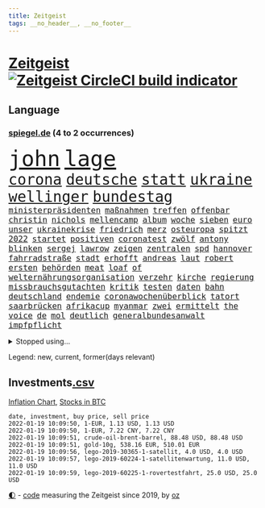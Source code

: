 ```yaml
---
title: Zeitgeist
tags: __no_header__, __no_footer__
---
```


# [Zeitgeist](https://oliz.io/zeitgeist/) [![Zeitgeist CircleCI build indicator](https://circleci.com/gh/ooz/zeitgeist.svg?style=shield)](https://circleci.com/gh/ooz/zeitgeist)

## Language

<h3><a href="https://www.spiegel.de" target="_blank">spiegel.de</a> (4 to 2 occurrences)</h3>
<p style="font-family:monospace">
<span style="font-size:32pt"><a href="news_links.html#john" class="current">john</a></span>
<span style="font-size:32pt"><a href="news_links.html#lage" class="current">lage</a></span>
<br>
<span style="font-size:22pt"><a href="news_links.html#corona" class="current">corona</a></span>
<span style="font-size:22pt"><a href="news_links.html#deutsche" class="current">deutsche</a></span>
<span style="font-size:22pt"><a href="news_links.html#statt" class="current">statt</a></span>
<span style="font-size:22pt"><a href="news_links.html#ukraine" class="current">ukraine</a></span>
<span style="font-size:22pt"><a href="news_links.html#wellinger" class="current">wellinger</a></span>
<span style="font-size:22pt"><a href="news_links.html#bundestag" class="current">bundestag</a></span>
<br>
<span style="font-size:12pt"><a href="news_links.html#ministerpräsidenten" class="current">ministerpräsidenten</a></span>
<span style="font-size:12pt"><a href="news_links.html#maßnahmen" class="current">maßnahmen</a></span>
<span style="font-size:12pt"><a href="news_links.html#treffen" class="current">treffen</a></span>
<span style="font-size:12pt"><a href="news_links.html#offenbar" class="current">offenbar</a></span>
<span style="font-size:12pt"><a href="news_links.html#christin" class="new">christin</a></span>
<span style="font-size:12pt"><a href="news_links.html#nichols" class="new">nichols</a></span>
<span style="font-size:12pt"><a href="news_links.html#mellencamp" class="new">mellencamp</a></span>
<span style="font-size:12pt"><a href="news_links.html#album" class="current">album</a></span>
<span style="font-size:12pt"><a href="news_links.html#woche" class="current">woche</a></span>
<span style="font-size:12pt"><a href="news_links.html#sieben" class="current">sieben</a></span>
<span style="font-size:12pt"><a href="news_links.html#euro" class="current">euro</a></span>
<span style="font-size:12pt"><a href="news_links.html#unser" class="current">unser</a></span>
<span style="font-size:12pt"><a href="news_links.html#ukrainekrise" class="current">ukrainekrise</a></span>
<span style="font-size:12pt"><a href="news_links.html#friedrich" class="current">friedrich</a></span>
<span style="font-size:12pt"><a href="news_links.html#merz" class="current">merz</a></span>
<span style="font-size:12pt"><a href="news_links.html#osteuropa" class="current">osteuropa</a></span>
<span style="font-size:12pt"><a href="news_links.html#spitzt" class="current">spitzt</a></span>
<span style="font-size:12pt"><a href="news_links.html#2022" class="current">2022</a></span>
<span style="font-size:12pt"><a href="news_links.html#startet" class="current">startet</a></span>
<span style="font-size:12pt"><a href="news_links.html#positiven" class="new">positiven</a></span>
<span style="font-size:12pt"><a href="news_links.html#coronatest" class="current">coronatest</a></span>
<span style="font-size:12pt"><a href="news_links.html#zwölf" class="current">zwölf</a></span>
<span style="font-size:12pt"><a href="news_links.html#antony" class="current">antony</a></span>
<span style="font-size:12pt"><a href="news_links.html#blinken" class="current">blinken</a></span>
<span style="font-size:12pt"><a href="news_links.html#sergej" class="current">sergej</a></span>
<span style="font-size:12pt"><a href="news_links.html#lawrow" class="new">lawrow</a></span>
<span style="font-size:12pt"><a href="news_links.html#zeigen" class="current">zeigen</a></span>
<span style="font-size:12pt"><a href="news_links.html#zentralen" class="current">zentralen</a></span>
<span style="font-size:12pt"><a href="news_links.html#spd" class="current">spd</a></span>
<span style="font-size:12pt"><a href="news_links.html#hannover" class="current">hannover</a></span>
<span style="font-size:12pt"><a href="news_links.html#fahrradstraße" class="new">fahrradstraße</a></span>
<span style="font-size:12pt"><a href="news_links.html#stadt" class="current">stadt</a></span>
<span style="font-size:12pt"><a href="news_links.html#erhofft" class="current">erhofft</a></span>
<span style="font-size:12pt"><a href="news_links.html#andreas" class="current">andreas</a></span>
<span style="font-size:12pt"><a href="news_links.html#laut" class="current">laut</a></span>
<span style="font-size:12pt"><a href="news_links.html#robert" class="current">robert</a></span>
<span style="font-size:12pt"><a href="news_links.html#ersten" class="current">ersten</a></span>
<span style="font-size:12pt"><a href="news_links.html#behörden" class="current">behörden</a></span>
<span style="font-size:12pt"><a href="news_links.html#meat" class="current">meat</a></span>
<span style="font-size:12pt"><a href="news_links.html#loaf" class="new">loaf</a></span>
<span style="font-size:12pt"><a href="news_links.html#of" class="current">of</a></span>
<span style="font-size:12pt"><a href="news_links.html#welternährungsorganisation" class="current">welternährungsorganisation</a></span>
<span style="font-size:12pt"><a href="news_links.html#verzehr" class="new">verzehr</a></span>
<span style="font-size:12pt"><a href="news_links.html#kirche" class="current">kirche</a></span>
<span style="font-size:12pt"><a href="news_links.html#regierung" class="current">regierung</a></span>
<span style="font-size:12pt"><a href="news_links.html#missbrauchsgutachten" class="new">missbrauchsgutachten</a></span>
<span style="font-size:12pt"><a href="news_links.html#kritik" class="current">kritik</a></span>
<span style="font-size:12pt"><a href="news_links.html#testen" class="current">testen</a></span>
<span style="font-size:12pt"><a href="news_links.html#daten" class="current">daten</a></span>
<span style="font-size:12pt"><a href="news_links.html#bahn" class="current">bahn</a></span>
<span style="font-size:12pt"><a href="news_links.html#deutschland" class="current">deutschland</a></span>
<span style="font-size:12pt"><a href="news_links.html#endemie" class="current">endemie</a></span>
<span style="font-size:12pt"><a href="news_links.html#coronawochenüberblick" class="current">coronawochenüberblick</a></span>
<span style="font-size:12pt"><a href="news_links.html#tatort" class="current">tatort</a></span>
<span style="font-size:12pt"><a href="news_links.html#saarbrücken" class="current">saarbrücken</a></span>
<span style="font-size:12pt"><a href="news_links.html#afrikacup" class="current">afrikacup</a></span>
<span style="font-size:12pt"><a href="news_links.html#myanmar" class="current">myanmar</a></span>
<span style="font-size:12pt"><a href="news_links.html#zwei" class="current">zwei</a></span>
<span style="font-size:12pt"><a href="news_links.html#ermittelt" class="current">ermittelt</a></span>
<span style="font-size:12pt"><a href="news_links.html#the" class="current">the</a></span>
<span style="font-size:12pt"><a href="news_links.html#voice" class="current">voice</a></span>
<span style="font-size:12pt"><a href="news_links.html#de" class="current">de</a></span>
<span style="font-size:12pt"><a href="news_links.html#mol" class="current">mol</a></span>
<span style="font-size:12pt"><a href="news_links.html#deutlich" class="current">deutlich</a></span>
<span style="font-size:12pt"><a href="news_links.html#generalbundesanwalt" class="current">generalbundesanwalt</a></span>
<span style="font-size:12pt"><a href="news_links.html#impfpflicht" class="current">impfpflicht</a></span>
</p>
<details>
<summary>Stopped using...</summary>
<p class="former" style="font-size:12pt">
giffey(457) and(456) ehemann(456) golf(456) kita(456) wolfsburg(456) äußern(456) besiegt(455) kassiert(455) monatelang(455) sv(455) welle(455) wirkte(455) xi(455) abstimmung(454) erdoğan(454) ideen(454) rb(454) reul(454) richterin(454) verteidigungsministerin(454) arbeitete(453) eugh(453) fabrik(453) fühlen(453) gewerkschaft(453) insekten(453) katze(453) laden(453) misshandelt(453) spiels(453) strengere(453) tobt(453) entstehen(452) fahrt(452) feier(452) herrscher(452) is(452) mars(452) reichte(452) versäumnisse(452) vorfall(452) zurückgetreten(452) überwinden(452) ausbreitung(451) befinden(451) beispielen(451) bulgarien(451) entschuldigt(451) florida(451) gebaut(451) kraftvoll(451) literatur(451) paul(451) recep(451) scheidet(451) schwerer(451) solidarität(451) tayyip(451) weitet(451) zufrieden(451) 44(450) 79(450) andrea(450) annegret(450) d(450) freigestellt(450) krampkarrenbauer(450) mutmaßlich(450) niveau(450) rassistischer(450) rechtsextremismus(450) richtung(450) spahn(450) stich(450) suspendiert(450) ulm(450) verhängen(450) wohnen(450) zoll(450) aufruf(449) bodo(449) entlassung(449) freuen(449) gastgeber(449) gelsenkirchen(449) gesunde(449) investieren(449) kurzem(449) mengen(449) märchen(449) verdiente(449) wirkung(449) zusätzlich(449) bundesligavorschau(448) cristiano(448) diplomaten(448) humanitäre(448) kandidat(448) kurzarbeit(448) rassistische(448) rechtsextremen(448) ronaldo(448) spieltag(448) veranstaltungen(448) vertrauen(448) zuge(448) drama(447) einigung(447) flaschen(447) hamilton(447) leeren(447) lewis(447) sichern(447) tschechien(447) verstappen(447) wand(447) wechseln(447) übergeben(447) 96(446) anerkennen(446) bestätigen(446) bewährungsstrafe(446) favoriten(446) landesregierung(446) lebte(446) nahen(446) pressestimmen(446) riesige(446) talent(446) türkischen(446) widerspruch(446) anbieter(445) anschuldigungen(445) botschaften(445) brinkhaus(445) daimler(445) demonstriert(445) fuhr(445) kippe(445) polens(445) ralph(445) roman(445) swetlana(445) wurzeln(445) armut(444) asiatischen(444) bekamen(444) diego(444) erneuten(444) gehe(444) george(444) meinungsfreiheit(444) schlimmsten(444) see(444) wofür(444) ausprobiert(443) kollaps(443) mauer(443) minderjährige(443) produzieren(443) verschärfung(443) ausflug(442) bundesstaat(442) festgestellt(442) konzentrieren(442) nordsee(442) persönlich(442) petra(442) richtet(442) unterzahl(442) verbreiten(442) wissenschaft(442) englischen(441) entscheidenden(441) freilassung(441) roboter(441) unterstützer(441) wochenüberblick(441) ökonom(441) erschöpft(440) getrennt(440) jüngere(440) pipeline(440) rekordhoch(440) ausgeliefert(439) crash(439) dämpfer(439) freunde(439) auftritte(438) deals(438) experte(438) gemeinsame(438) teamkollegen(438) umweltschützer(438) wirtschaftlichen(438) 13jähriger(437) aufschwung(437) berüchtigten(437) billie(437) eilish(437) jimmy(437) nachweis(437) pflanzen(437) uefa(437) überholt(437) 25jährigen(436) beschränkungen(436) computer(436) platzen(436) porsche(436) william(436) attentäter(435) aufgenommen(435) auskunft(435) drängen(435) durchs(435) erfüllt(435) ergibt(435) rivale(435) song(435) verläufen(435) arabische(434) belegt(434) indirekt(434) quer(434) unbekannt(434) zugelassenen(434) gründen(433) ökonomen(433) beteiligen(432) probe(432) usdollar(432) emails(431) pkw(431) richard(431) verwickelt(431) bangkok(430) gang(430) hadert(430) immunität(430) sachsens(430) spenden(430) wiederholen(430) auflagen(429) landesweit(429) analysiert(428) architekt(428) bäume(428) premierministers(428) arminia(427) betrifft(427) hessischen(427) kandidieren(427) präsidentenwahl(427) verstanden(427) ähnliche(427) fortuna(426) jeff(426) spanische(426) ostsee(425) wütende(425) bester(424) diversität(424) landete(424) nation(424) labor(423) sergio(423) züge(423) kracht(422) kassieren(421) moschee(420) regierungserklärung(420) wirbel(420) 19jähriger(419) nieder(418) angeboten(417) sizilien(417) ämter(417) erwarteten(416) vfb(415) 2010(414) klees(413) staatshilfen(413) vizekanzler(413) kandidatur(412) spannend(412) vermisste(412) schwung(411) gegenmaßnahmen(409) hinweis(409) dorf(407) erfolgreichen(407) einleiten(406) tanzen(406) ermordete(405) gehabt(405) vorschriften(405) diesjährigen(404) erhebliche(404) veränderungen(404) massaker(403) pentagon(403) beworben(402) atomabkommen(400) impfdosen(400) weitreichende(400) einblicke(399) nebenwirkungen(399) coronaimpfstoffs(398) weltmeisterschaft(396) eautos(394) empfänger(393) gesetzlichen(393) daheim(392) gesichter(392) tolle(392) hitler(391) vakzinen(390) möglichkeit(389) jessica(388) dominik(385) wmtitel(385) berühmtesten(382) krawalle(382) bösen(380) erben(380) impfzentren(378) schärfer(374) spannung(373) chrupalla(372) würzburg(372) kolleginnen(371) londons(371) überwiegend(368) arzneimittelbehörde(367) betrag(367) nick(365) auslieferung(363) prominenten(360) enthält(359) urlaubsinsel(353) eingehen(349) gewinne(347) währung(347) unterscheidet(339) fotografiert(338) westliche(338) triumphierte(336) blockierten(331) singen(329) expräsidenten(325) gewisse(325) kannte(318) börsengang(317) chile(317) bein(316) ergab(315) demnächst(313) plagen(308) luxus(305) steuerhinterziehung(298) ruin(296) 13jährigen(291) russe(291) alben(290) orte(288) erschoss(283) bälle(282) nagelsmann(281) cannabis(276) investor(275) sophia(274) ausrichten(273) boxen(273) vehement(270) käse(268) unis(264) verlag(264) erdoğans(262) neuerdings(258) ulrike(257) pyrotechnik(255) weltgrößten(254) gnabry(253) höchster(253) interessen(253) serge(253) eile(250) finanziert(250) bewiesen(249) campingplatz(249) japanischen(243) loben(242) etlichen(240) ausgehen(238) begraben(237) grünes(235) lediglich(235) stolpert(235) konzernen(234) oktoberfest(234) gestanden(231) richteten(224) chips(223) kriegsende(220) 1990(219) basteln(219) antisemitische(217) deutschkolumne(217) erholen(217) gefilmt(217) verursachen(217) lebend(216) riesiger(216) antisemitischer(215) kontinent(212) lokführer(212) befugnisse(210) gegend(210) verschwörungsmythen(209) atomkraftwerk(207) agüero(205) gewohnheiten(205) fassung(204) fox(204) gezeichnet(204) verständigung(203) center(202) formel1rennen(202) terroranschlägen(201) publikumsliebling(200) bergab(199) umfassende(199) heiß(198) treibstoff(198) geschwister(197) höherer(197) unterbinden(195) befeuert(194) fangquoten(194) tickets(194) ersteigern(193) kleidung(193) raste(193) schutzsuchenden(192) zerstörte(192) sardinien(191) liebt(190) seither(190) aufgegangen(189) urteilte(188) peters(187) naht(186) dauerhafte(185) antisemitisch(183) 88(182) eingriff(182) kollidiert(182) spinnen(182) verwandten(182) aufgebaut(181) demenz(181) naturkatastrophen(180) handlungsbedarf(179) bekennt(178) bundesanwaltschaft(178) thomalla(178) zwingen(178) chefs(176) expertengremium(175) spdfraktion(175) ahmed(174) kämpften(174) spezies(174) afrikanischer(173) chaotischen(173) haie(173) warte(173) wäsche(173) knackt(172) verurteilung(171) 21jährigen(170) norm(170) usmilitär(170) wesentliche(170) assange(169) wikileaksgründer(169) insbesondere(168) intendant(168) erobert(167) tanklaster(167) überflutet(167) tibet(166) unbehelligt(166) zauber(165) passend(164) brinkmann(163) jamal(163) musiala(163) coronastrategie(162) hanau(162) versehen(162) bewerbung(161) eingeklemmt(161) erzieherinnen(161) geldstrafen(161) selbstkritisch(161) gewürdigt(160) verleger(160) jagen(159) mittels(159) restriktionen(158) bär(157) füße(157) emiraten(156) gremium(155) statistischem(155) traten(155) bundesbank(154) schwimmt(154) vertragsverlängerung(153) vertretung(153) jinping(151) militärpräsenz(151) missbrauchsvorwürfe(151) bauprojekte(150) bundesbankchef(150) gesundheitsgefahr(150) katastrophengebiet(150) verbraucherzentrale(150) 31jähriger(149) drohnenaufnahmen(149) iocpräsident(148) beck(147) gibt's(147) siebzigerjahren(147) sirenen(147) afdchef(146) verschwundene(146) handgreiflich(145) komitee(144) popkultur(144) gestern(143) kameras(143) 1936(142) 20000(141) abwesenheit(141) antikörper(141) verhängten(141) ersetzt(140) monika(140) revier(140) schuhe(140) tiergarten(139) bahnstrecke(138) carrie(138) geldscheinen(138) südsudan(138) war's(138) erkrankte(137) langweilig(136) genügend(135) ereignete(134) iphones(134) angelegte(133) auftragsbücher(133) fossiler(133) regnet(133) paket(132) ussenat(132) achtet(131) rückgabe(131) ankara(130) vorhang(130) börsen(129) kommune(129) polizeiwache(129) faszinierende(128) teslagigafactory(128) jae(127) lina(127) steil(127) geleistet(126) mannheim(126) niedergang(126) tabellenführer(126) rennes(125) bekomme(124) kritischen(123) wahlberechtigten(120) world(120) norwich(119) kontrahenten(118) nicholas(118) schlafen(118) tsg(118) zelten(118) lateinamerika(117) mccartney(117) niedergeschlagen(117) lose(116) coronaprämie(115) prägenden(115) bayerntrainer(114) geschadet(114) nutzerinnen(114) staatsbesuch(114) fernbleiben(113) größeres(113) arbeitgeberpräsident(112) bankräuber(112) dulger(112) missbrauchen(112) 2gkonzept(111) endverbraucher(111) foodwatch(111) grenzzaun(111) bereut(110) pfizer(110) rekordhöhe(110) bienen(109) mieterbund(109) aachener(108) erstickte(108) fressen(107) helllichten(107) tiger(107) friedlich(106) genie(106) rotgrünroten(106) stillstand(106) 70000(105) milizen(104) zugverkehr(104) bundessozialgericht(103) elektrisch(103) ergaben(103) gruß(103) hermann(103) ordnete(103) wiegelt(103) impfnachweise(102) bali(101) befragt(100) zurückgemeldet(100) überforderung(100) blättern(99) bundestagsdebatte(99) internationalem(99) unoklimakonferenz(99) tripolis(98) zwecke(98) hell(97) polizeigewalt(97) bedauert(96) geheim(96) glas(95) googles(95) harren(95) pflichten(95) rhetorik(95) darstellen(94) elfjährige(94) gasversorger(94) nikita(94) spiegelinterview(94) blutiger(93) empfing(93) exbürgermeister(93) routine(93) staatssekretär(93) vulkanausbrüche(93) handlungen(92) klimakonferenz(92) morgan(92) mutmaßliches(92) posse(92) moderatoren(91) regierende(91) skisaison(91) spiegelspitzengespräch(91) aufmarsch(90) dringenden(90) geltenden(90) genesung(90) kanareninsel(90) mischen(90) mittelstürmer(90) verschickte(90) afdwähler(89) briefe(89) friedens(89) gehofft(89) himmlischen(89) millionär(89) sanierung(89) erschießen(88) indopazifik(88) inhaftierte(88) managerin(88) parteivorsitz(88) sibirischen(88) stabile(88) stichen(88) time(88) timemagazin(88) vizechef(88) zurückzahlen(88) bergbau(87) diskurs(87) giftige(87) hautfarbe(87) hinterzogen(87) kremlsprecher(87) meinhof(87) beruflich(86) schuldenobergrenze(86) spdmann(86) treibhausgasemissionen(86) vornehmen(86) 112(85) belfast(85) erleben(85) fluglinie(85) gomà(85) jockey(85) klosterhalfen(85) konstanze(85) novell(85) presseschau(85) umkehren(85) vernimmt(85) versuchs(85) 20jährigen(84) dreier(84) ifogeschäftsklima(84) spielfeld(84) unterhaus(84) vorräte(84) vorsitz(84) betonen(83) füßen(83) sonde(83) waage(83) wesen(83) whochef(83) üble(83) adam(82) brennendes(82) chauvin(82) derek(82) expolizist(82) gasmarkt(82) grenzschutz(82) mad(82) zweifachen(82) beieinander(81) ifoinstituts(81) küstenort(81) quoten(81) 40jähriger(80) domizil(80) fdppolitiker(80) vielversprechendsten(80) außenpolitiker(79) brandgefährlich(79) einschätzungen(79) emir(79) feuerfontänen(79) liest(79) reformpläne(79) stabilen(79) tücken(79) undercoverpolizist(79) kalkül(78) michaelis(78) schwärmen(78) spiegelbuch(78) uskongress(78) veröffentlichtes(78) arbeitskräfte(77) berufseinstieg(77) ema(77) fußballstars(77) herzmuskelentzündungen(77) north(77) schmuggel(77) swiss(77) vorurteile(77) wenigstens(77) betrunken(76) fraktionsvorsitzenden(76) gaslieferungen(76) gazpromkonzern(76) herauskam(76) linien(76) mächtig(76) schwangerschaftsabbrüchen(76) torrekord(76) umstellung(76) vorlage(76) auszahlt(75) finnischen(75) gewordene(75) kredite(75) rewe(75) schotte(75) stärkster(75) todesfällen(75) achtmal(74) generalsekretäre(74) ragten(74) vera(74) vorentscheidung(74) gerücht(73) hollywoods(73) prestigeprojekt(73) vergibt(73) verrohung(73) winkt(73) 260(72) coronawinter(72) danger(72) impfzertifikat(72) radioaktiv(72) reizgas(72) untersuchte(72) innenministers(71) notarztwagen(71) rettungswagen(71) winkel(71) cduvorsitz(70) graffiti(70) karrierecoachin(70) massen(70) pädophile(70) shanghai(70) testrunde(70) umbauen(70) coronabonus(69) galopp(69) parks(69) todesopfern(69) zahlungsausfall(69) afdlandtagsabgeordneter(68) gefährlichsten(68) lkabeamter(68) oppositionsführer(68) passive(68) raubkunst(68) spielerinnen(68) verteilen(68) afdabgeordnete(67) ehegattensplittings(67) gestohlenen(67) grauen(67) kyffhäuserkreis(67) magazin(67) notenbanker(67) passagierflugzeug(67) saisonfinale(67) verschenkt(67) 1974(66) irische(66) kampfsportler(66) mitgliederentscheid(66) verfolgten(66) afdpolitiker(65) dmitri(65) erreichbar(65) kampfjets(65) kompromissbereitschaft(65) künstlicher(65) naheliegende(65) schuldenbremse(65) frauenfeindlich(64) gesprächsrunde(64) liverpoolcoach(64) reichelt(64) richtete(64) wg(64) winzern(64) ferngesteuerte(63) gap(63) kernkraftwerk(63) nervennahrung(63) schick(63) süße(63) vorschau(63) weichen(63) zapfenstreich(63) zeitschrift(63) aneinandergeraten(62) bäumen(62) ebnen(62) fairness(62) glückliches(62) großhandel(62) großhandelspreise(62) sofern(62) sofortiger(62) wirtschaftsforscher(62) angeklagtem(61) interessenten(61) irritierend(61) kurznachricht(61) massengräber(61) schlägerei(61) sprengkraft(61) schleifen(60) südpolarmeer(60) krug(59) offizielles(59) oldie(59) pflegeheim(59) spezielles(59) verletze(59) versteigern(59) 2031(58) blinde(58) klopapier(58) unerwünschten(58) darsteller(57) dfl(57) leistungssport(57) netflixspecial(57) oscargewinner(57) spielfilm(57) swr(57) weihnachtsgeschenke(57) weinen(57) aschewolken(56) aufregende(56) hafenstadt(56) idioten(56) marschiert(56) niedrigen(56) schmücken(56) spdfraktionschef(56) zweijährige(56) enthielt(55) exbildchefredakteur(55) gewechselt(55) heiklen(55) kampfdrohne(55) porträtiert(55) anweisungen(54) bayernstar(54) case(54) eindringlichen(54) einzuwirken(54) freier(54) gegenseitigen(54) harrison(54) lehre(54) ray(54) sterilisieren(54) abschottung(53) außengrenze(53) benin(53) geldpolitik(53) preist(53) umfangreichen(53) bosnien(52) brüsseler(52) carolin(52) dodik(52) kritikern(52) kölns(52) lobte(52) milorad(52) stromtankstellen(52) tsv(52) ampelpläne(51) fraktionsvorsitzende(51) kleintransporter(51) lavaströme(51) modernaimpfstoff(51) reddit(51) bauwerke(50) coronamedikament(50) entschärft(50) merseburg(50) adrenalin(49) ausnahmsweise(49) fleck(49) gratulierte(49) shows(49) spurs(49) verschwörungstheorien(49) erheblichen(48) fahrplanwechsel(48) festessen(48) gletscher(48) raubtieren(48) shooter(48) vernunft(48) willy(48) bundländertreffen(47) extremistischen(47) innen(47) kohfeldt(47) index(46) leistet(46) moon(46) sechzigerjahren(46) solcher(46) vollem(46) airlines(45) jaguars(45) künftiger(45) little(45) mitgliederbefragung(45) satten(45) sperrzone(45) empfindliche(44) erstritten(44) finanzexperte(44) gaus(44) persischen(44) praxen(44) wellbrock(44) wiesbaden(44) 2028(43) autoherstellers(43) fischereistreit(43) pandemiemanagement(43) regelrecht(43) rigiden(43) sören(43) überragte(43) übersterblichkeit(43) bundeshaushalt(42) fachmagazin(42) batic(41) bewilligt(41) fischereilizenzen(41) geliebte(41) laura(41) leitmayr(41) exchef(40) fsb(40) kabinen(40) referendum(40) schmutzler(40) somit(40) stürzten(40) vorsitzender(40) gender(39) neunte(39) polizeibehörde(39) saubere(39) vorgesetzte(39) absetzung(38) ausgebuht(38) installieren(38) sträubt(38) transporters(38) ally(37) fataler(37) flugzeugbauer(37) gerührt(37) luis(37) pally(37) verabschiedete(37) vertrauliche(37) wolfsburger(37) diwforscher(36) drängten(36) einflussreiche(36) fahrlässigkeit(36) kapern(36) onlineshopping(36) schwimmolympiasieger(36) viermal(36) aufzuspüren(35) dänische(35) gräueltaten(35) luftfahrtunternehmen(35) otto(35) verwüstung(35) dieselben(34) herbe(34) reglement(34) stellvertretenden(34) verunsicherung(34) weihnachtsmärkte(34) feierten(33) heizstrahler(33) schausteller(33) spektrum(33) verschärfungen(33) zertifikate(33) a380(32) energieträger(32) komplettes(32) kongresses(32) zufall(32) bornholm(31) nfts(31) vietnam(31) women's(31) 1980(30) continental(30) effektiver(30) verlobte(30) pessimistisch(29) pisten(29) spiegelklimabericht(29) eingezeichnet(28) laxen(28) quadrat(28) quadrats(28) reptilien(28) unterlagen(28) winzer(28) zweitligatopspiel(28) epsteinvertraute(27) kürt(27) 122(26) advent(26) chefcoach(26) coronavariante(26) exklusive(26) festivals(26) frieren(26) goldener(26) klaws(26) lagerhalle(26) universitätsklinikum(26) werbeversprechen(26) windbeutel(26) american(25) coronamanagement(25) fotografierte(25) strukturwandel(25) kritischer(24) lasse(24) maßgeblich(24) messis(24) morddrohungen(24) schulbetrieb(24) spüre(24) 80000(23) angewendet(23) champagneralternativen(23) familienstreit(23) glorreichen(23) judith(23) studierendenwerk(23) abschreiben(22) betracht(22) coronamutante(22) jack(21) passagieren(21) psychotherapeut(21) rechtskräftig(21) steuerzahler(21) superlative(21) verstörende(21) behandlungsfehler(20) driver(20) erprobt(20) geckos(20) gigafactory(20) großveranstaltungen(20) klärte(20) moralisch(20) revolutionär(20) stimmungstest(20) woods(20) abzusagen(19) ezb(19) rückversicherer(19) überlebten(19) 54jähriger(18) auftragsmord(18) beschlussvorlage(18) buchung(18) coronafachleute(18) habecks(18) herstellen(18) kommunistischer(18) marcus(18) alraisi(17) ampelkreuzung(17) friederike(17) interpol(17) naser(17) nordrheinwestfalens(17) porschefahrer(17) seifert(17) textnachrichten(17) 67(16) fliegerbombe(16) portemonnaie(16) tarifverdienste(16) eignen(15) fehlschuss(15) fähigkeit(15) gong(15) keilt(15) passwörter(15) schicksalsschläge(15) schmuggeln(15) vollzogen(15) überschüssiges(15) banküberfall(14) beratungsfirma(14) dortmunds(14) fackelaufmarsch(14) hässliche(14) krebsdiagnose(14) kremlchef(14) köpping(14) möbel(14) währungskrise(14) ebike(13) herbstmeister(13) identische(13) striktere(13) verhaltenskodex(13) 1860(12) amtsantritt(12) dominanten(12) erstaunliches(12) lotterie(12) meyer(12) mölders(12) quo(12) sascha(12) token(12) verbesserte(12) beschränken(11) erschwert(11) ostbeauftragter(11) peanuts(11) rettungsanker(11) schickte(11) schulschließung(11) stroms(11) verbündete(11)
</p>
</details>
<p>Legend: <span class="new">new</span>, <span class="current">current</span>, <span class="former">former(days relevant)</span></p>

## Investments[.csv](investments.csv)

[Inflation Chart](https://inflationchart.com),
[Stocks in BTC](https://stonksinbtc.xyz/)

```
date, investment, buy price, sell price
2022-01-19 10:09:50, 1-EUR, 1.13 USD, 1.13 USD
2022-01-19 10:09:50, 1-EUR, 7.22 CNY, 7.22 CNY
2022-01-19 10:09:51, crude-oil-brent-barrel, 88.48 USD, 88.48 USD
2022-01-19 10:09:51, gold-10g, 538.16 EUR, 510.01 EUR
2022-01-19 10:09:56, lego-2019-30365-1-satellit, 4.0 USD, 4.0 USD
2022-01-19 10:09:57, lego-2019-60224-1-satellitenwartung, 11.0 USD, 11.0 USD
2022-01-19 10:09:59, lego-2019-60225-1-rovertestfahrt, 25.0 USD, 25.0 USD
```

<footer>
<a href="javascript:toggleTheme()" class="nav">🌓</a>
- <a href="https://github.com/ooz/zeitgeist">code</a> measuring the Zeitgeist since 2019, by <a href="https://oliz.io">oz</a>
</footer>
